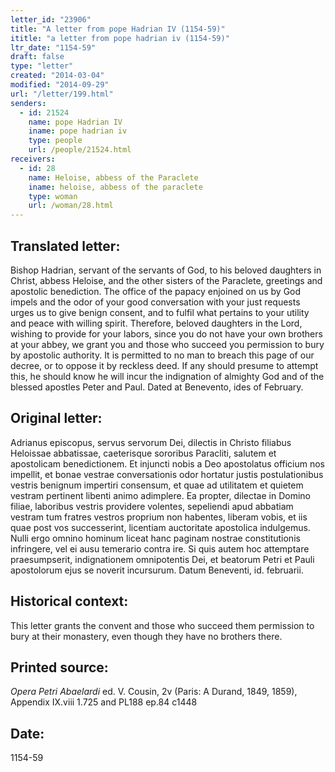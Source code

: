 ```yaml
---
letter_id: "23906"
title: "A letter from pope Hadrian IV (1154-59)"
ititle: "a letter from pope hadrian iv (1154-59)"
ltr_date: "1154-59"
draft: false
type: "letter"
created: "2014-03-04"
modified: "2014-09-29"
url: "/letter/199.html"
senders:
  - id: 21524
    name: pope Hadrian IV
    iname: pope hadrian iv
    type: people
    url: /people/21524.html
receivers:
  - id: 28
    name: Heloise, abbess of the Paraclete
    iname: heloise, abbess of the paraclete
    type: woman
    url: /woman/28.html
---
```

<h2> Translated letter:</h2>Bishop Hadrian, servant of the servants of God, to his beloved daughters in Christ, abbess Heloise, and the other sisters of the Paraclete, greetings and apostolic benediction.  The office of the papacy enjoined on us by God impels and the odor of your good conversation with your just requests urges us to give benign consent, and to fulfil what pertains to your utility and peace with willing spirit.  Therefore, beloved daughters in the Lord, wishing to provide for your labors, since you do not have your own brothers at your abbey, we grant you and those who succeed you permission to bury by apostolic authority.  It is permitted to no man to breach this page of our decree, or to oppose it by reckless deed.  If any should presume to attempt this, he should know he will incur the indignation of almighty God and of the blessed apostles Peter and Paul.
Dated at Benevento, ides of February.
<h2 class="mt-4"> Original letter:</h2>Adrianus episcopus, servus servorum Dei, dilectis in Christo filiabus Heloissae abbatissae, caeterisque sororibus Paracliti, salutem et apostolicam benedictionem.  Et injuncti nobis a Deo apostolatus officium nos impellit, et bonae vestrae conversationis odor hortatur justis postulationibus vestris benignum impertiri consensum, et quae ad utilitatem et quietem vestram pertinent libenti animo adimplere.  Ea propter, dilectae in Domino filiae, laboribus vestris providere volentes, sepeliendi apud abbatiam vestram tum fratres vestros proprium non habentes, liberam vobis, et iis quae post vos successerint, licentiam auctoritate apostolica indulgemus.  Nulli ergo omnino hominum liceat hanc paginam nostrae constitutionis infringere, vel ei ausu temerario contra ire.  Si quis autem hoc attemptare praesumpserit, indignationem omnipotentis Dei, et beatorum Petri et Pauli apostolorum ejus se noverit incursurum.
Datum Beneventi, id. februarii.
<h2 class="mt-4"> Historical context:</h2>This letter grants the convent and those who succeed them permission to bury at their monastery, even though they have no brothers there.
<h2 class="mt-4"> Printed source:</h2><p><em>Opera Petri Abaelardi</em> ed. V. Cousin, 2v (Paris: A Durand, 1849, 1859), Appendix IX.viii 1.725 and PL188 ep.84 c1448</p><h2 class="mt-4"> Date:</h2>1154-59